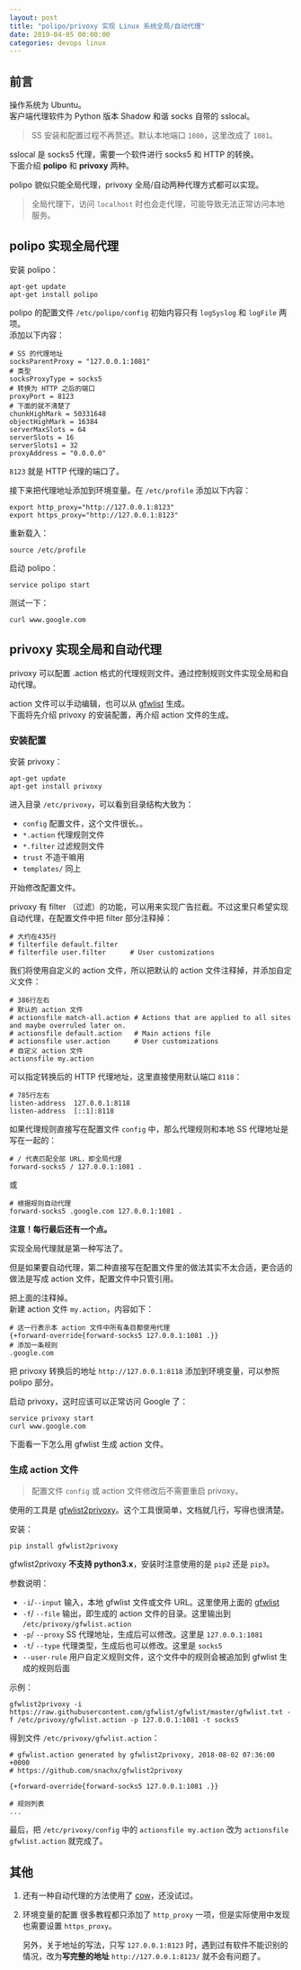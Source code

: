 ```yaml
---
layout: post
title: "polipo/privoxy 实现 Linux 系统全局/自动代理"
date: 2019-04-05 00:00:00
categories: devops linux
---
```

## 前言

操作系统为 Ubuntu。  
客户端代理软件为 Python 版本 Shadow 和谐 socks 自带的 sslocal。

> SS 安装和配置过程不再赘述。默认本地端口 `1080`，这里改成了 `1081`。

sslocal 是 socks5 代理，需要一个软件进行 socks5 和 HTTP 的转换。  
下面介绍 **polipo** 和 **privoxy** 两种。

polipo 貌似只能全局代理，privoxy 全局/自动两种代理方式都可以实现。

> 全局代理下，访问 `localhost` 时也会走代理，可能导致无法正常访问本地服务。

## polipo 实现全局代理

安装 polipo：

```
apt-get update
apt-get install polipo
```

polipo 的配置文件 `/etc/polipo/config` 初始内容只有 `logSyslog` 和 `logFile` 两项。  
添加以下内容：

```
# SS 的代理地址
socksParentProxy = "127.0.0.1:1081"
# 类型
socksProxyType = socks5
# 转换为 HTTP 之后的端口
proxyPort = 8123
# 下面的就不清楚了
chunkHighMark = 50331648
objectHighMark = 16384
serverMaxSlots = 64
serverSlots = 16
serverSlots1 = 32
proxyAddress = "0.0.0.0"
```

`8123` 就是 HTTP 代理的端口了。

接下来把代理地址添加到环境变量。在 `/etc/profile` 添加以下内容：

```
export http_proxy="http://127.0.0.1:8123"
export https_proxy="http://127.0.0.1:8123"
```

重新载入：

```
source /etc/profile
```

启动 polipo：

```
service polipo start
```

测试一下：

```
curl www.google.com
```

## privoxy 实现全局和自动代理

privoxy 可以配置 .action 格式的代理规则文件。通过控制规则文件实现全局和自动代理。

action 文件可以手动编辑，也可以从 [gfwlist](https://github.com/gfwlist/gfwlist) 生成。  
下面将先介绍 privoxy 的安装配置，再介绍 action 文件的生成。

### 安装配置

安装 privoxy：

```
apt-get update
apt-get install privoxy
```

进入目录 `/etc/privoxy`，可以看到目录结构大致为：

- `config` 配置文件，这个文件很长。。
- `*.action` 代理规则文件
- `*.filter` 过滤规则文件
- `trust` 不造干嘛用
- `templates/` 同上

开始修改配置文件。

privoxy 有 filter （过滤）的功能，可以用来实现广告拦截。不过这里只希望实现自动代理，在配置文件中把 filter 部分注释掉：

 ```
# 大约在435行
# filterfile default.filter
# filterfile user.filter      # User customizations
```

我们将使用自定义的 action 文件，所以把默认的 action 文件注释掉，并添加自定义文件：

 ```
# 386行左右
# 默认的 action 文件
# actionsfile match-all.action # Actions that are applied to all sites and maybe overruled later on.
# actionsfile default.action   # Main actions file
# actionsfile user.action      # User customizations
# 自定义 action 文件
actionsfile my.action
```

可以指定转换后的 HTTP 代理地址，这里直接使用默认端口 `8118`：

 ```
# 785行左右
listen-address  127.0.0.1:8118
listen-address  [::1]:8118
```

如果代理规则直接写在配置文件 `config` 中，那么代理规则和本地 SS 代理地址是写在一起的：

```
# / 代表匹配全部 URL，即全局代理
forward-socks5 / 127.0.0.1:1081 .
```

或

```
# 根据规则自动代理
forward-socks5 .google.com 127.0.0.1:1081 .
```

**注意！每行最后还有一个点。**

实现全局代理就是第一种写法了。

但是如果要自动代理，第二种直接写在配置文件里的做法其实不太合适，更合适的做法是写成 action 文件，配置文件中只管引用。

把上面的注释掉。  
新建 action 文件 `my.action`，内容如下：

```
# 这一行表示本 action 文件中所有条目都使用代理
{+forward-override{forward-socks5 127.0.0.1:1081 .}}
# 添加一条规则
.google.com
```

把 privoxy 转换后的地址 `http://127.0.0.1:8118` 添加到环境变量，可以参照 polipo 部分。

启动 privoxy，这时应该可以正常访问 Google 了：

```
service privoxy start
curl www.google.com
```

下面看一下怎么用 gfwlist 生成 action 文件。

### 生成 action 文件

> 配置文件 `config` 或 action 文件修改后不需要重启 privoxy。

使用的工具是 [gfwlist2privoxy](https://github.com/snachx/gfwlist2privoxy)。这个工具很简单，文档就几行，写得也很清楚。

安装：

```
pip install gfwlist2privoxy
```

gfwlist2privoxy **不支持 python3.x**，安装时注意使用的是 `pip2` 还是 `pip3`。

参数说明：

- `-i`/`--input` 输入，本地 gfwlist 文件或文件 URL。这里使用上面的 [gfwlist](https://raw.githubusercontent.com/gfwlist/gfwlist/master/gfwlist.txt)
- `-f`/ `--file` 输出，即生成的 action 文件的目录。这里输出到 `/etc/privoxy/gfwlist.action`
- `-p`/ `--proxy` SS 代理地址，生成后可以修改。这里是 `127.0.0.1:1081`
- `-t`/ `--type` 代理类型，生成后也可以修改。这里是 `socks5`
- `--user-rule` 用户自定义规则文件，这个文件中的规则会被追加到 gfwlist 生成的规则后面

示例：

```
gfwlist2privoxy -i https://raw.githubusercontent.com/gfwlist/gfwlist/master/gfwlist.txt -f /etc/privoxy/gfwlist.action -p 127.0.0.1:1081 -t socks5
```

得到文件 `/etc/privoxy/gfwlist.action`：

```
# gfwlist.action generated by gfwlist2privoxy, 2018-08-02 07:36:00 +0000
# https://github.com/snachx/gfwlist2privoxy

{+forward-override{forward-socks5 127.0.0.1:1081 .}}

# 规则列表
...
```

最后，把 `/etc/privoxy/config` 中的 `actionsfile my.action` 改为 `actionsfile gfwlist.action` 就完成了。

## 其他

1. 还有一种自动代理的方法使用了 [cow](http://www.nasyun.com/thread-24853-1-1.html)，还没试过。

2. 环境变量的配置
   很多教程都只添加了 `http_proxy` 一项，但是实际使用中发现也需要设置 `https_proxy`。

   另外，关于地址的写法，只写 `127.0.0.1:8123` 时，遇到过有软件不能识别的情况，改为**写完整的地址** `http://127.0.0.1:8123/` 就不会有问题了。